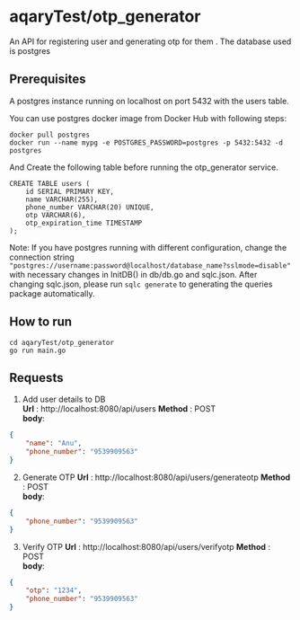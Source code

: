 # aqaryTest/otp_generator

An API for registering user and generating otp for them . The database used is postgres

## Prerequisites
A postgres instance running on localhost on port 5432 with the users table.

You can use postgres docker image from Docker Hub with following steps: 
```
docker pull postgres
docker run --name mypg -e POSTGRES_PASSWORD=postgres -p 5432:5432 -d postgres
```
And Create the following table before running the otp_generator service.
```
CREATE TABLE users (
    id SERIAL PRIMARY KEY,
    name VARCHAR(255),
    phone_number VARCHAR(20) UNIQUE,
    otp VARCHAR(6),
    otp_expiration_time TIMESTAMP
);
```
Note: 
If you have postgres running with different configuration, change the connection string 
`"postgres://username:password@localhost/database_name?sslmode=disable" `
with necessary changes in InitDB() in db/db.go and sqlc.json. After changing sqlc.json, 
please run `sqlc generate` to generating the queries package automatically.


## How to run 

```
cd aqaryTest/otp_generator
go run main.go
```

## Requests

1. Add user details to DB <br>
**Url** : http://localhost:8080/api/users
**Method** : POST
<br> **body**: 
```json
{
	"name": "Anu",
	"phone_number": "9539909563"
}
```
2. Generate OTP
**Url** : http://localhost:8080/api/users/generateotp
**Method** : POST
<br> **body**: 
```json
{
	"phone_number": "9539909563"
}
```

3. Verify OTP
**Url** : http://localhost:8080/api/users/verifyotp
**Method** : POST
<br> **body**: 
```json
{
	"otp": "1234",
	"phone_number": "9539909563"
}
```
